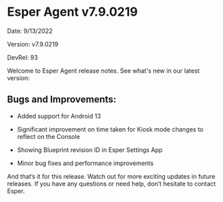 # Esper Agent v7.9.0219

Date: 9/13/2022

Version: v7.9.0219

DevRel: 93

Welcome to Esper Agent release notes. See what's new in our latest version: 

## Bugs and Improvements: 

-   Added support for Android 13

-   Significant improvement on time taken for Kiosk mode changes to reflect on the Console

-   Showing Blueprint revision ID in Esper Settings App

-   Minor bug fixes and performance improvements

And that’s it for this release. Watch out for more exciting updates in future releases. If you have any questions or need help, don’t hesitate to contact Esper.
